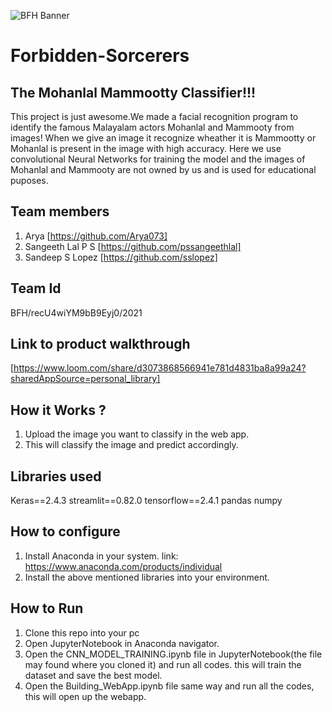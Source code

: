 
![BFH Banner](https://trello-attachments.s3.amazonaws.com/542e9c6316504d5797afbfb9/542e9c6316504d5797afbfc1/39dee8d993841943b5723510ce663233/Frame_19.png)
# Forbidden-Sorcerers
## The Mohanlal Mammootty Classifier!!!
This project is just awesome.We made a facial recognition program to identify the famous Malayalam actors Mohanlal and Mammooty from images!
When we give an image it recognize wheather it is Mammootty or Mohanlal is present in the image with high accuracy. Here we use convolutional Neural Networks for training the model and the images of Mohanlal and Mammooty are not owned by us and is used for educational puposes.
## Team members
1. Arya [https://github.com/Arya073]
2. Sangeeth Lal P S [https://github.com/pssangeethlal]
3. Sandeep S Lopez [https://github.com/sslopez]
## Team Id
BFH/recU4wiYM9bB9Eyj0/2021
## Link to product walkthrough
[https://www.loom.com/share/d3073868566941e781d4831ba8a99a24?sharedAppSource=personal_library]
## How it Works ?
1. Upload the image you want to classify in the web app.
2. This will classify the image and predict accordingly.
## Libraries used
Keras==2.4.3
streamlit==0.82.0
tensorflow==2.4.1
pandas
numpy
## How to configure
1. Install Anaconda in your system. link: https://www.anaconda.com/products/individual
2. Install the above mentioned libraries into your environment.

## How to Run
1. Clone this repo into your pc
2. Open JupyterNotebook in Anaconda navigator.
3. Open the CNN_MODEL_TRAINING.ipynb file in JupyterNotebook(the file may found where you cloned it) and run all codes. this will train the dataset and save the best model.
4. Open the Building_WebApp.ipynb file same way and run all the codes, this will open up the webapp.
